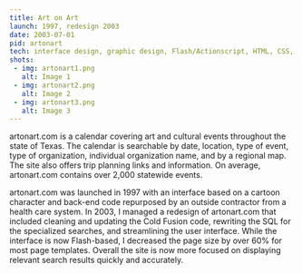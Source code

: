 ```yaml
---
title: Art on Art
launch: 1997, redesign 2003
date: 2003-07-01
pid: artonart
tech: interface design, graphic design, Flash/Actionscript, HTML, CSS, ColdFusion, database design and development
shots:
 - img: artonart1.png
   alt: Image 1
 - img: artonart2.png
   alt: Image 2
 - img: artonart3.png
   alt: Image 3
---
```

artonart.com is a calendar covering art and cultural events throughout the state of Texas. The calendar is searchable by date, location, type of event, type of organization, individual organization name, and by a regional map. The site also offers trip planning links and information. On average, artonart.com contains over 2,000 statewide events.

artonart.com was launched in 1997 with an interface based on a cartoon character and back-end code repurposed by an outside contractor from a health care system. In 2003, I managed a redesign of artonart.com that included cleaning and updating the Cold Fusion code, rewriting the SQL for the specialized searches, and streamlining the user interface. While the interface is now Flash-based, I decreased the page size by over 60% for most page templates. Overall the site is now more focused on displaying relevant search results quickly and accurately.
